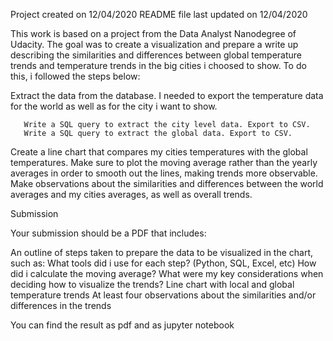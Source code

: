 Project created on 12/04/2020 README file last updated on 12/04/2020

This work is based on a project from the Data Analyst Nanodegree of Udacity.
The goal was to create a visualization and prepare a write up describing the
similarities and differences between global temperature trends and temperature
trends in the big cities i choosed to show. To do this, i followed the
steps below:

   Extract the data from the database.
   I needed to export the temperature data for the world as well as for the city i want to show.

       Write a SQL query to extract the city level data. Export to CSV.
       Write a SQL query to extract the global data. Export to CSV.

   Create a line chart that compares my cities temperatures with the global temperatures. Make sure to plot the moving average
   rather than the yearly averages in order to smooth out the lines, making trends more observable.
   Make observations about the similarities and differences between the world averages and my cities averages, as well as overall trends.

Submission

Your submission should be a PDF that includes:

   An outline of steps taken to prepare the data to be visualized in the chart, such as:
       What tools did i use for each step? (Python, SQL, Excel, etc)
       How did i calculate the moving average?
       What were my key considerations when deciding how to visualize the trends?
   Line chart with local and global temperature trends
   At least four observations about the similarities and/or differences in the trends

   You can find the result as pdf and as jupyter notebook
